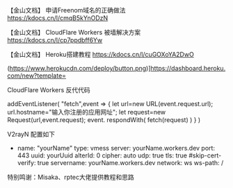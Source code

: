 【金山文档】 申请Freenom域名的正确做法 https://kdocs.cn/l/cmqB5kYnODzN

【金山文档】 CloudFlare Workers 被墙解决方案 https://kdocs.cn/l/cp7ppdbff6Yw

【金山文档】 Heroku搭建教程 https://kdocs.cn/l/cuGOXoYA2DwO

(https://www.herokucdn.com/deploy/button.png)]https://dashboard.heroku.com/new?template=

CloudFlare Workers 反代代码


addEventListener(
    "fetch",event => {
        let url=new URL(event.request.url);
        url.hostname="输入你注册的应用网址";
        let request=new Request(url,event.request);
        event. respondWith(
            fetch(request)
        )
    }
)

V2rayN 配置如下


- name: "yourName"
    type: vmess
    server: yourName.workers.dev
    port: 443
    uuid: yourUuid
    alterId: 0
    cipher: auto
    udp: true
    tls: true
    #skip-cert-verify: true
    servername: yourName.workers.dev
    network: ws
    ws-path: /


特别鸣谢：Misaka、rptec大佬提供教程和思路


